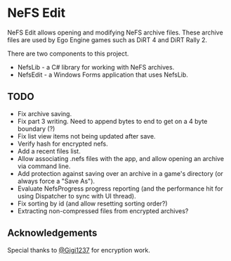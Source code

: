 # NeFS Edit

NeFS Edit allows opening and modifying NeFS archive files. These archive files are used by Ego Engine games such as DiRT 4 and DiRT Rally 2.

There are two components to this project.
- NefsLib - a C# library for working with NeFS archives.
- NefsEdit - a Windows Forms application that uses NefsLib.

## TODO
- Fix archive saving.
- Fix part 3 writing. Need to append bytes to end to get on a 4 byte boundary (?)
- Fix list view items not being updated after save.
- Verify hash for encrypted nefs.
- Add a recent files list.
- Allow associating .nefs files with the app, and allow opening an archive via command line.
- Add protection against saving over an archive in a game's directory (or always force a "Save As").
- Evaluate NefsProgress progress reporting (and the performance hit for using Dispatcher to sync with UI thread).
- Fix sorting by id (and allow resetting sorting order?)
- Extracting non-compressed files from encrypted archives?

## Acknowledgements
Special thanks to [@Gigi1237]( https://github.com/Gigi1237 ) for encryption work.